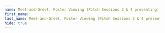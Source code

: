 ```yaml
---
name: Meet-and-Greet, Poster Viewing (Pitch Sessions 3 & 4 presenting), Coffee Break
first_name: 
last_name: Meet-and-Greet, Poster Viewing (Pitch Sessions 3 & 4 presenting), Coffee Break
hide: true
---
```

